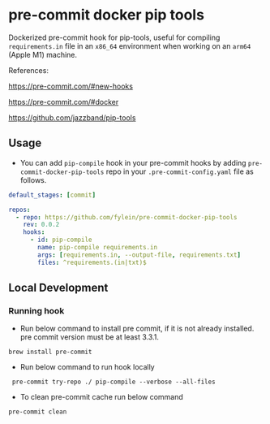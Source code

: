 # pre-commit docker pip tools #

Dockerized pre-commit hook for pip-tools,
useful for compiling `requirements.in` file in an `x86_64` environment when working on an `arm64` (Apple M1) machine.

References:

https://pre-commit.com/#new-hooks

https://pre-commit.com/#docker

https://github.com/jazzband/pip-tools


## Usage ##
* You can add `pip-compile` hook in your pre-commit hooks by adding `pre-commit-docker-pip-tools` repo in your 
`.pre-commit-config.yaml` file as follows.
```yaml
default_stages: [commit]

repos:
  - repo: https://github.com/fylein/pre-commit-docker-pip-tools
    rev: 0.0.2
    hooks:
      - id: pip-compile
        name: pip-compile requirements.in
        args: [requirements.in, --output-file, requirements.txt]
        files: ^requirements.(in|txt)$
```

## Local Development ##

### Running hook ###
*  Run below command to install pre commit, if it is not already installed.
pre commit version must be at least 3.3.1.
```shell
brew install pre-commit
```
* Run below command to run hook locally
```shell
 pre-commit try-repo ./ pip-compile --verbose --all-files
```
* To clean pre-commit cache run below command
```shell
pre-commit clean
```